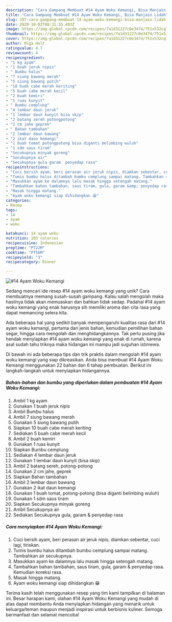 ```yaml
---
description: "Cara Gampang Membuat #14 Ayam Woku Kemangi, Bisa Manjain Lidah"
title: "Cara Gampang Membuat #14 Ayam Woku Kemangi, Bisa Manjain Lidah"
slug: 197-cara-gampang-membuat-14-ayam-woku-kemangi-bisa-manjain-lidah
date: 2020-10-02T08:31:35.493Z
image: https://img-global.cpcdn.com/recipes/7a1d31227c0e3474/751x532cq70/14-ayam-woku-kemangi-foto-resep-utama.jpg
thumbnail: https://img-global.cpcdn.com/recipes/7a1d31227c0e3474/751x532cq70/14-ayam-woku-kemangi-foto-resep-utama.jpg
cover: https://img-global.cpcdn.com/recipes/7a1d31227c0e3474/751x532cq70/14-ayam-woku-kemangi-foto-resep-utama.jpg
author: Olga Holt
ratingvalue: 4.7
reviewcount: 4
recipeingredient:
- "1 kg ayam"
- "1 buah jeruk nipis"
- " Bumbu halus"
- "7 siung bawang merah"
- "5 siung bawang putih"
- "10 buah cabe merah keriting"
- "5 buah cabe merah kecil"
- "2 buah kemiri"
- "1 ruas kunyit"
- " Bumbu cemplung"
- "4 lembar daun jeruk"
- "1 lembar daun kunyit bisa skip"
- "2 batang sereh potongpotong"
- "2 cm jahe geprek"
- " Bahan tambahan"
- "2 lembar daun bawang"
- "2 ikat daun kemangi"
- "1 buah tomat potongpotong bisa diganti belimbing wuluh"
- "1 sdm saus tiram"
- "Secukupnya minyak goreng"
- "Secukupnya air"
- "Secukupnya gula garam  penyedap rasa"
recipeinstructions:
- "Cuci bersih ayam, beri perasan air jeruk nipis, diamkan sebentar, cuci lagi, tiriskan."
- "Tumis bumbu halus ditambah bumbu cemplung sampai matang. Tambahkan air secukupnya."
- "Masukkan ayam ke dalamnya lalu masak hingga setengah matang."
- "Tambahkan bahan tambahan, saus tiram, gula, garam &amp; penyedap rasa. Kemudian koreksi rasa."
- "Masak hingga matang."
- "Ayam woku kemangi siap dihidangkan 😁"
categories:
- Resep
tags:
- 14
- ayam
- woku

katakunci: 14 ayam woku 
nutrition: 103 calories
recipecuisine: Indonesian
preptime: "PT22M"
cooktime: "PT56M"
recipeyield: "3"
recipecategory: Dinner

---
```



![#14 Ayam Woku Kemangi](https://img-global.cpcdn.com/recipes/7a1d31227c0e3474/751x532cq70/14-ayam-woku-kemangi-foto-resep-utama.jpg)

Sedang mencari ide resep #14 ayam woku kemangi yang unik? Cara membuatnya memang susah-susah gampang. Kalau salah mengolah maka hasilnya tidak akan memuaskan dan bahkan tidak sedap. Padahal #14 ayam woku kemangi yang enak harusnya sih memiliki aroma dan cita rasa yang dapat memancing selera kita.

Ada beberapa hal yang sedikit banyak mempengaruhi kualitas rasa dari #14 ayam woku kemangi, pertama dari jenis bahan, kemudian pemilihan bahan segar, hingga cara mengolah dan menghidangkannya. Tak perlu pusing jika hendak menyiapkan #14 ayam woku kemangi yang enak di rumah, karena asal sudah tahu triknya maka hidangan ini mampu jadi suguhan istimewa.




Di bawah ini ada beberapa tips dan trik praktis dalam mengolah #14 ayam woku kemangi yang siap dikreasikan. Anda bisa membuat #14 Ayam Woku Kemangi menggunakan 22 bahan dan 6 tahap pembuatan. Berikut ini langkah-langkah untuk menyiapkan hidangannya.

<!--inarticleads1-->

##### Bahan-bahan dan bumbu yang diperlukan dalam pembuatan #14 Ayam Woku Kemangi:

1. Ambil 1 kg ayam
1. Gunakan 1 buah jeruk nipis
1. Ambil  Bumbu halus
1. Ambil 7 siung bawang merah
1. Gunakan 5 siung bawang putih
1. Siapkan 10 buah cabe merah keriting
1. Sediakan 5 buah cabe merah kecil
1. Ambil 2 buah kemiri
1. Gunakan 1 ruas kunyit
1. Siapkan  Bumbu cemplung
1. Sediakan 4 lembar daun jeruk
1. Gunakan 1 lembar daun kunyit (bisa skip)
1. Ambil 2 batang sereh, potong-potong
1. Gunakan 2 cm jahe, geprek
1. Siapkan  Bahan tambahan
1. Ambil 2 lembar daun bawang
1. Gunakan 2 ikat daun kemangi
1. Gunakan 1 buah tomat, potong-potong (bisa diganti belimbing wuluh)
1. Gunakan 1 sdm saus tiram
1. Siapkan Secukupnya minyak goreng
1. Ambil Secukupnya air
1. Sediakan Secukupnya gula, garam &amp; penyedap rasa




<!--inarticleads2-->

##### Cara menyiapkan #14 Ayam Woku Kemangi:

1. Cuci bersih ayam, beri perasan air jeruk nipis, diamkan sebentar, cuci lagi, tiriskan.
1. Tumis bumbu halus ditambah bumbu cemplung sampai matang. Tambahkan air secukupnya.
1. Masukkan ayam ke dalamnya lalu masak hingga setengah matang.
1. Tambahkan bahan tambahan, saus tiram, gula, garam &amp; penyedap rasa. Kemudian koreksi rasa.
1. Masak hingga matang.
1. Ayam woku kemangi siap dihidangkan 😁




Terima kasih telah menggunakan resep yang tim kami tampilkan di halaman ini. Besar harapan kami, olahan #14 Ayam Woku Kemangi yang mudah di atas dapat membantu Anda menyiapkan hidangan yang menarik untuk keluarga/teman maupun menjadi inspirasi untuk berbisnis kuliner. Semoga bermanfaat dan selamat mencoba!
